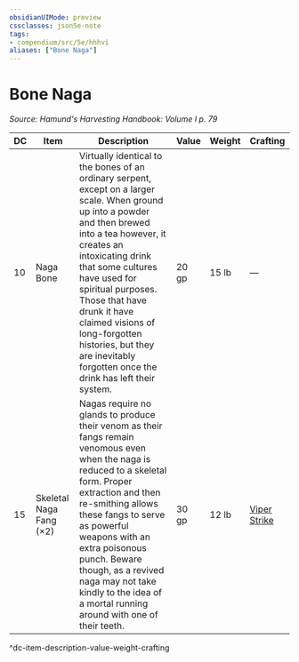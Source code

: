 ```yaml
---
obsidianUIMode: preview
cssclasses: json5e-note
tags:
- compendium/src/5e/hhhvi
aliases: ["Bone Naga"]
---
```

# Bone Naga
*Source: Hamund's Harvesting Handbook: Volume I p. 79* 

| DC | Item | Description | Value | Weight | Crafting |
|----|------|-------------|-------|--------|----------|
| 10 | Naga Bone | Virtually identical to the bones of an ordinary serpent, except on a larger scale. When ground up into a powder and then brewed into a tea however, it creates an intoxicating drink that some cultures have used for spiritual purposes. Those that have drunk it have claimed visions of long-forgotten histories, but they are inevitably forgotten once the drink has left their system. | 20 gp | 15 lb | — |
| 15 | Skeletal Naga Fang (×2) | Nagas require no glands to produce their venom as their fangs remain venomous even when the naga is reduced to a skeletal form. Proper extraction and then re-smithing allows these fangs to serve as powerful weapons with an extra poisonous punch. Beware though, as a revived naga may not take kindly to the idea of a mortal running around with one of their teeth. | 30 gp | 12 lb | [Viper Strike](compendium/items/viper-strike-hhhvi.md) |
^dc-item-description-value-weight-crafting